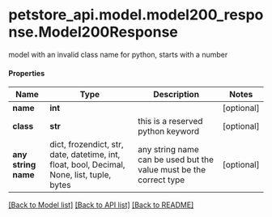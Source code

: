 # petstore_api.model.model200_response.Model200Response

model with an invalid class name for python, starts with a number

#### Properties
Name | Type | Description | Notes
------------ | ------------- | ------------- | -------------
**name** | **int** |  | [optional] 
**class** | **str** | this is a reserved python keyword | [optional] 
**any string name** | dict, frozendict, str, date, datetime, int, float, bool, Decimal, None, list, tuple, bytes | any string name can be used but the value must be the correct type | [optional]

[[Back to Model list]](../../README.md#documentation-for-models) [[Back to API list]](../../README.md#documentation-for-api-endpoints) [[Back to README]](../../README.md)

